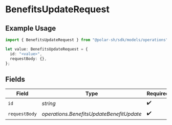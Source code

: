 # BenefitsUpdateRequest

## Example Usage

```typescript
import { BenefitsUpdateRequest } from "@polar-sh/sdk/models/operations";

let value: BenefitsUpdateRequest = {
  id: "<value>",
  requestBody: {},
};
```

## Fields

| Field                                    | Type                                     | Required                                 | Description                              |
| ---------------------------------------- | ---------------------------------------- | ---------------------------------------- | ---------------------------------------- |
| `id`                                     | *string*                                 | :heavy_check_mark:                       | N/A                                      |
| `requestBody`                            | *operations.BenefitsUpdateBenefitUpdate* | :heavy_check_mark:                       | N/A                                      |